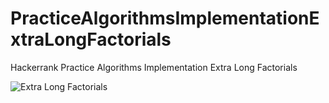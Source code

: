 # PracticeAlgorithmsImplementationExtraLongFactorials
Hackerrank Practice Algorithms Implementation Extra Long Factorials

![Extra Long Factorials](https://user-images.githubusercontent.com/20807987/111026468-fb008c80-841c-11eb-8ade-0375795397fe.png)
